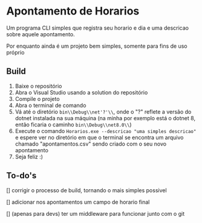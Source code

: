# Apontamento de Horarios

Um programa CLI simples que registra seu horario e dia e uma descricao sobre aquele apontamento.

Por enquanto ainda é um projeto bem simples, somente para fins de uso próprio

## Build

1. Baixe o repositório
2. Abra o Visual Studio usando a solution do repositório
3. Compile o projeto
4. Abra o terminal de comando
5. Vá até o diretório `bin\\Debug\\net'?'\\`, onde o "?" reflete a versão do dotnet instalada na sua máquina (na minha por exemplo está o dotnet 8, então ficaria o caminho `bin\\Debug\\net8.0\\`)
6. Execute o comando `Horarios.exe --descricao "uma simples descricao"` e espere ver no diretório em que o terminal se encontra um arquivo chamado "apontamentos.csv" sendo criado com o seu novo apontamento
7. Seja feliz :)

## To-do's

[] corrigir o processo de build, tornando o mais simples possivel

[] adicionar nos apontamentos um campo de horario final

[] (apenas para devs) ter um middleware para funcionar junto com o git
